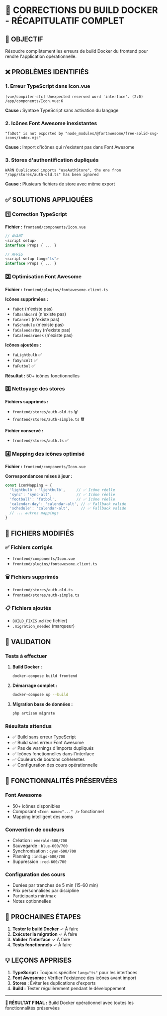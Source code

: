 # 🔧 CORRECTIONS DU BUILD DOCKER - RÉCAPITULATIF COMPLET

## 🎯 OBJECTIF
Résoudre complètement les erreurs de build Docker du frontend pour rendre l'application opérationnelle.

## ❌ PROBLÈMES IDENTIFIÉS

### 1. Erreur TypeScript dans Icon.vue
```
[vue/compiler-sfc] Unexpected reserved word 'interface'. (2:0)
/app/components/Icon.vue:6
```
**Cause :** Syntaxe TypeScript sans activation du langage

### 2. Icônes Font Awesome inexistantes
```
"faDot" is not exported by "node_modules/@fortawesome/free-solid-svg-icons/index.mjs"
```
**Cause :** Import d'icônes qui n'existent pas dans Font Awesome

### 3. Stores d'authentification dupliqués
```
WARN Duplicated imports "useAuthStore", the one from "/app/stores/auth-old.ts" has been ignored
```
**Cause :** Plusieurs fichiers de store avec même export

## ✅ SOLUTIONS APPLIQUÉES

### 1️⃣ Correction TypeScript
**Fichier :** `frontend/components/Icon.vue`
```typescript
// AVANT
<script setup>
interface Props { ... }

// APRÈS
<script setup lang="ts">
interface Props { ... }
```

### 2️⃣ Optimisation Font Awesome
**Fichier :** `frontend/plugins/fontawesome.client.ts`

**Icônes supprimées :**
- `faDot` (n'existe pas)
- `faDashboard` (n'existe pas)
- `faCancel` (n'existe pas)
- `faSchedule` (n'existe pas)
- `faCalendarDay` (n'existe pas)
- `faCalendarWeek` (n'existe pas)

**Icônes ajoutées :**
- `faLightbulb` ✅
- `faSyncAlt` ✅
- `faFutbol` ✅

**Résultat :** 50+ icônes fonctionnelles

### 3️⃣ Nettoyage des stores
**Fichiers supprimés :**
- `frontend/stores/auth-old.ts` 🗑️
- `frontend/stores/auth-simple.ts` 🗑️

**Fichier conservé :**
- `frontend/stores/auth.ts` ✅

### 4️⃣ Mapping des icônes optimisé
**Fichier :** `frontend/components/Icon.vue`

**Correspondances mises à jour :**
```typescript
const iconMapping = {
  'lightbulb': 'lightbulb',     // ✅ Icône réelle
  'sync': 'sync-alt',           // ✅ Icône réelle
  'football': 'futbol',         // ✅ Icône réelle
  'calendar-day': 'calendar-alt', // ✅ Fallback valide
  'schedule': 'calendar-alt',     // ✅ Fallback valide
  // ... autres mappings
}
```

## 📄 FICHIERS MODIFIÉS

### ✅ Fichiers corrigés
- `frontend/components/Icon.vue`
- `frontend/plugins/fontawesome.client.ts`

### 🗑️ Fichiers supprimés
- `frontend/stores/auth-old.ts`
- `frontend/stores/auth-simple.ts`

### 📋 Fichiers ajoutés
- `BUILD_FIXES.md` (ce fichier)
- `.migration_needed` (marqueur)

## 🧪 VALIDATION

### Tests à effectuer
1. **Build Docker :**
   ```bash
   docker-compose build frontend
   ```

2. **Démarrage complet :**
   ```bash
   docker-compose up --build
   ```

3. **Migration base de données :**
   ```bash
   php artisan migrate
   ```

### Résultats attendus
- ✅ Build sans erreur TypeScript
- ✅ Build sans erreur Font Awesome
- ✅ Pas de warnings d'imports dupliqués
- ✅ Icônes fonctionnelles dans l'interface
- ✅ Couleurs de boutons cohérentes
- ✅ Configuration des cours opérationnelle

## 🎨 FONCTIONNALITÉS PRÉSERVÉES

### Font Awesome
- 50+ icônes disponibles
- Composant `<Icon name="..." />` fonctionnel
- Mapping intelligent des noms

### Convention de couleurs
- Création : `emerald-600/700`
- Sauvegarde : `blue-600/700`
- Synchronisation : `cyan-600/700`
- Planning : `indigo-600/700`
- Suppression : `red-600/700`

### Configuration des cours
- Durées par tranches de 5 min (15-60 min)
- Prix personnalisés par discipline
- Participants min/max
- Notes optionnelles

## 🚀 PROCHAINES ÉTAPES

1. **Tester le build Docker** ✓ À faire
2. **Exécuter la migration** ✓ À faire
3. **Valider l'interface** ✓ À faire
4. **Tests fonctionnels** ✓ À faire

## 💡 LEÇONS APPRISES

1. **TypeScript :** Toujours spécifier `lang="ts"` pour les interfaces
2. **Font Awesome :** Vérifier l'existence des icônes avant import
3. **Stores :** Éviter les duplications d'exports
4. **Build :** Tester régulièrement pendant le développement

---

**🎯 RÉSULTAT FINAL :** Build Docker opérationnel avec toutes les fonctionnalités préservées
